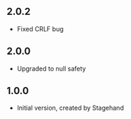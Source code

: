 ## 2.0.2

+ Fixed CRLF bug

## 2.0.0

+ Upgraded to null safety

## 1.0.0

- Initial version, created by Stagehand
